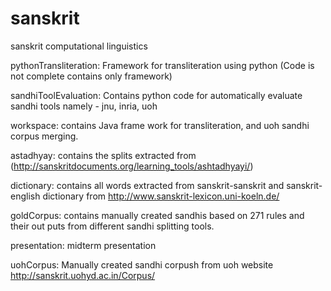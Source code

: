 # sanskrit
sanskrit computational linguistics

pythonTransliteration: Framework for transliteration using python (Code is not complete contains only framework)

sandhiToolEvaluation: Contains python code for automatically evaluate sandhi tools namely - jnu, inria, uoh

workspace: contains Java frame work for transliteration, and uoh sandhi corpus merging.

astadhyay: contains the splits extracted from (http://sanskritdocuments.org/learning_tools/ashtadhyayi/)

dictionary: contains all words extracted from sanskrit-sanskrit and sanskrit-english dictionary from http://www.sanskrit-lexicon.uni-koeln.de/

goldCorpus: contains manually created sandhis based on 271 rules and their out puts from different sandhi splitting tools.

presentation: midterm presentation

uohCorpus: Manually created sandhi corpush from uoh website http://sanskrit.uohyd.ac.in/Corpus/